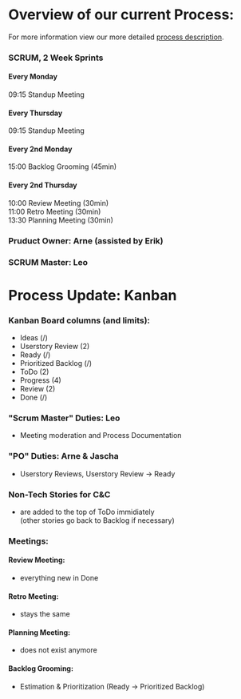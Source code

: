 # Overview of our current Process:  
For more information view our more detailed [process description](process.md). 

### SCRUM, 2 Week Sprints

#### Every Monday  
09:15 Standup Meeting  

#### Every Thursday  
09:15 Standup Meeting  

#### Every 2nd Monday
15:00 Backlog Grooming (45min)

#### Every 2nd Thursday
10:00 Review Meeting (30min)  
11:00 Retro Meeting (30min)  
13:30 Planning Meeting (30min)  


### Pruduct Owner: Arne (assisted by Erik)
  
### SCRUM Master: Leo  

# Process Update: Kanban

### Kanban Board columns (and limits):
  - Ideas (/)
  - Userstory Review (2)
  - Ready (/)
  - Prioritized Backlog (/)
  - ToDo (2)
  - Progress (4)
  - Review (2)
  - Done (/)
  
 ### "Scrum Master" Duties: Leo
  - Meeting moderation and Process Documentation
 ### "PO" Duties: Arne & Jascha
  - Userstory Reviews, Userstory Review -> Ready
 
 ### Non-Tech Stories for C&C
  - are added to the top of ToDo immidiately  
    (other stories go back to Backlog if necessary)
    
### Meetings:
  #### Review Meeting: 
   - everything new in Done
  #### Retro Meeting: 
   - stays the same
  #### Planning Meeting: 
   - does not exist anymore
  #### Backlog Grooming: 
   - Estimation & Prioritization (Ready -> Prioritized Backlog)
